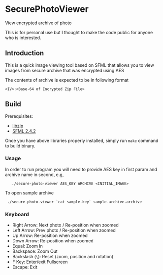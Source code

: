 # SecurePhotoViewer

View encrypted archive of photo

This is for personal use but I thought to make the code public for anyone who is interested.

## Introduction

This is a quick image viewing tool based on SFML that allows you to view images from secure archive that was encrypted using AES

The contents of archive is expected to be in following format

```
<IV>:<Base-64 of Encrypted Zip File>
```

## Build
Prerequisites:
 * [libzip](https://github.com/nih-at/libzip/blob/master/INSTALL.md)
 * [SFML 2.4.2](https://www.sfml-dev.org/download/sfml/2.4.2)
 
Once you have above libraries properly installed, simply run `make` command to build binary.

### Usage

In order to run program you will need to provide AES key in first 
param and archive name in second, e.g,

```
   ./secure-photo-viewer AES_KEY ARCHIVE <INITIAL_IMAGE>
```

To open sample archive

```
 ./secure-photo-viewer `cat sample-key` sample-archive.archive
```
   
### Keyboard

- Right Arrow: Next photo / Re-position when zoomed
- Left Arrow: Prev photo / Re-position when zoomed
- Up Arrow: Re-position when zoomed
- Down Arrow: Re-position when zoomed
- Equal: Zoom In
- Backspace: Zoom Out
- Backslash (`\`): Reset (zoom, position and rotation)
- F Key: Enter/exit Fullscreen
- Escape: Exit
